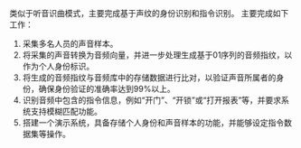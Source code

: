 类似于听音识曲模式，主要完成基于声纹的身份识别和指令识别。
主要完成如下工作：
1. 采集多名人员的声音样本。
2. 将采集的声音转换为音频向量，并进一步处理生成基于01序列的音频指纹，以作为个人身份标识。
3. 将生成的音频指纹与音频库中的存储数据进行比对，以验证声音所属者的身份，确保身份验证的准确率达到99%以上。
4. 识别音频中包含的指令信息，例如“开门”、“开锁”或“打开报表”等，并要求系统支持模糊匹配功能。
5. 搭建一个演示系统，具备存储个人身份和声音样本的功能，并能够设定指令数据集等操作。